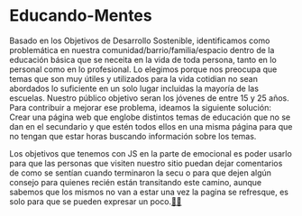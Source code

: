 # Educando-Mentes
Basado en los Objetivos de Desarrollo Sostenible, identificamos como problemática en nuestra comunidad/barrio/familia/espacio dentro de la educación básica que se neceita en la vida de toda persona, tanto en lo personal como en lo profesional.
Lo elegimos porque nos preocupa que temas que son muy útiles y utilizados para la vida cotidian no sean abordados lo suficiente en un solo lugar incluidas la mayoría de las escuelas.
Nuestro público objetivo seran los jóvenes de entre 15 y 25 años.
Para contribuir a mejorar ese problema, ideamos la siguiente solución: Crear una página web que englobe distintos temas de educación que no se dan en el secundario y que estén todos ellos en una misma página para que no tengan que estar horas buscando información sobre los temas.

Los objetivos que tenemos con JS en la parte de emocional es poder usarlo para que las personas que visiten nuestro sitio puedan dejar comentarios de como se sentían cuando terminaron la secu o para que dejen algún consejo para quienes recién están transitando este camino, aunque sabemos que los mismos no van a estar una vez la pagina se refresque, es solo para que se pueden expresar un poco.<a href='https://emojitool.com/heart-hands-light-skin-tone'>🫶🏻</a>
